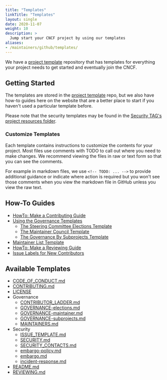 ```yaml
---
title: "Templates"
linkTitle: "Templates"
layout: single
date: 2020-11-07
weight: 10
description: >
  Jump start your CNCF project by using our templates
aliases:
- /maintainers/github/templates/
---
```


We have a [project template] repository that has templates for everything your project needs
to get started and eventually join the CNCF. 

## Getting Started

The templates are stored in the [project template] repo,
but we also have how-to guides here on the website that are a better place to
start if you haven't used a particular template before.

Please note that the security templates may be found in the
[Security TAG's project resources folder](https://github.com/cncf/tag-security/tree/main/project-resources).

### Customize Templates

Each template contains instructions to customize the contents for your project.
Most files use comments with TODO to call out where you need to make changes. We recommend
viewing the files in raw or text form so that you can see the comments. 

For example in markdown files, we use `<!-- TODO: ... -->` to provide additional
guidance or indicate where action is required but you won't see those comments
when you view the markdown file in GitHub unless you view the raw text.

## How-To Guides

* [HowTo: Make a Contributing Guide](contributing.md)
* [Using the Governance Templates](governance-intro.md)
  * [The Steering Committee Elections Template](governance-elections.md)
  * [The Maintainer Council Template](governance-maintainer.md)
  * [The Governance By Subprojects Template](governance-subprojects.md)
* [Maintainer List Template](maintainers.md)
* [HowTo: Make a Reviewing Guide](reviewing.md)
* [Issue Labels for New Contributors](issue-labels.md)

## Available Templates

* [CODE_OF_CONDUCT.md](https://github.com/cncf/project-template/blob/main/CODE_OF_CONDUCT.md)
* [CONTRIBUTING.md](https://github.com/cncf/project-template/blob/main/CONTRIBUTING.md)
* [LICENSE](https://github.com/cncf/project-template/blob/main/LICENSE)
* Governance
  * [CONTRIBUTOR_LADDER.md](https://github.com/cncf/project-template/blob/main/CONTRIBUTOR_LADDER.md)
  * [GOVERNANCE-elections.md](https://github.com/cncf/project-template/blob/main/GOVERNANCE-elections.md)
  * [GOVERNANCE-maintainer.md](https://github.com/cncf/project-template/blob/main/GOVERNANCE-maintainer.md)
  * [GOVERNANCE-subprojects.md](https://github.com/cncf/project-template/blob/main/GOVERNANCE-subprojects.md)
  * [MAINTAINERS.md](https://github.com/cncf/project-template/blob/main/MAINTAINERS.md)
* Security
  * [ISSUE_TEMPLATE.md](https://github.com/cncf/tag-security/blob/main/community/resources/project-resources/templates/ISSUE_TEMPLATE.md)
  * [SECURITY.md](https://github.com/cncf/tag-security/blob/main/community/resources/project-resources/templates/SECURITY.md)
  * [SECURITY_CONTACTS.md](https://github.com/cncf/tag-security/blob/main/community/resources/project-resources/templates/SECURITY_CONTACTS.md)
  * [embargo-policy.md](https://github.com/cncf/tag-security/blob/main/community/resources/project-resources/templates/embargo-policy.md)
  * [embargo.md](https://github.com/cncf/tag-security/blob/main/community/resources/project-resources/templates/embargo.md)
  * [incident-response.md](https://github.com/cncf/tag-security/blob/main/community/resources/project-resources/templates/incident-response.md)
* [README.md](https://github.com/cncf/project-template/blob/main/README-template.md)
* [REVIEWING.md](https://github.com/cncf/project-template/blob/main/REVIEWING.md)

[contrib-strat]: https://github.com/cncf/tag-contributor-strategy/blob/main/README.md
[project template]: https://github.com/cncf/project-template
